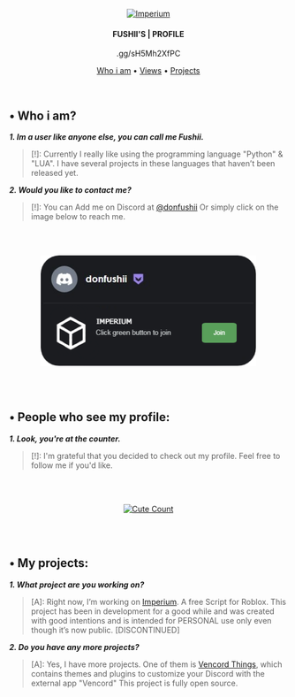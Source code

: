 <!-- 

	~> If you see this don't forget to follow me before skid <3

-->

<p align="center">
	<a href="https://discord.gg/sH5Mh2XfPC"><img src=".assets/icon.ico" alt="Imperium" height="90" /></a>
</p>

<h4 align="center">FUSHII'S | PROFILE</h4>
<p align="center">
	.gg/sH5Mh2XfPC
</p>

<p align="center">
  <a href="#-who-i-am">Who i am</a> •
	<a href="#-people-who-see-my-profile">Views</a> •
	<a href="#-my-projects">Projects</a>
</p>
<br/>

## • Who i am?

**_1. Im a user like anyone else, you can call me Fushii._**
> [!]: Currently I really like using the programming language "Python" & "LUA". I have several projects in these languages that haven’t been released yet.

**_2. Would you like to contact me?_**
> [!]: You can Add me on Discord at [@donfushii](https://discord.com/users/1135775008703127672) Or simply click on the image below to reach me.

<br/><br/>

<!-- 

<p align="center">
  <a href="https://discordapp.com/users/1135775008703127672"><img alt="Discord Profile V1" 
  src="https://discord.c99.nl/widget/theme-4/1226985025224970261.png" />
</a>

-->

<p align="center">
	<a href="https://discord.gg/sH5Mh2XfPC"><img src=".assets/image.png" alt="Imperium" height="200" /></a>
</p>


<br/><br/>

## • People who see my profile:

**_1. Look, you're at the counter._**
> [!]: I'm grateful that you decided to check out my profile. Feel free to follow me if you'd like.

<br/><br/>

<p align="center">
  <a href="https://github.com/donfushii/"><img alt="Cute Count" 
  src="https://count.getloli.com/get/@README?theme=rule34" />
</a>

<br/><br/>

## • My projects:

**_1. What project are you working on?_**
> [A]: Right now, I’m working on [Imperium](https://github.com/Imperium-Development/Imperium/tree/main). A free Script for Roblox. This project has been in development for a good while and was created with good intentions and is intended for PERSONAL use only even though it’s now public. [DISCONTINUED]

**_2. Do you have any more projects?_**
> [A]: Yes, I have more projects. One of them is [Vencord Things](https://github.com/donfushii/Vencord-Things), which contains themes and plugins to customize your Discord with the external app "Vencord" This project is fully open source.
